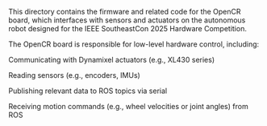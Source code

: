 This directory contains the firmware and related code for the OpenCR board, which interfaces with sensors and actuators on the autonomous robot designed for the IEEE SoutheastCon 2025 Hardware Competition.

The OpenCR board is responsible for low-level hardware control, including:

Communicating with Dynamixel actuators (e.g., XL430 series)

Reading sensors (e.g., encoders, IMUs)

Publishing relevant data to ROS topics via serial

Receiving motion commands (e.g., wheel velocities or joint angles) from ROS
